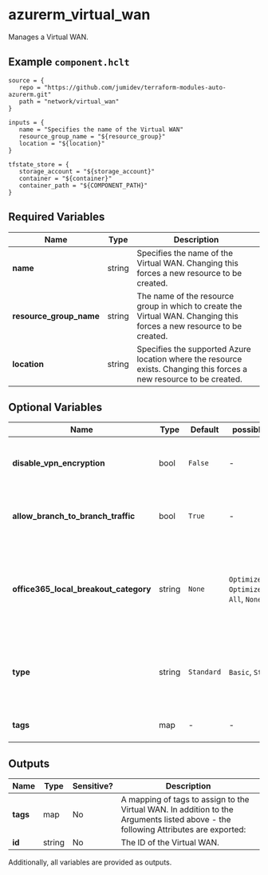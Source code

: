 # azurerm_virtual_wan

Manages a Virtual WAN.

## Example `component.hclt`

```hcl
source = {
   repo = "https://github.com/jumidev/terraform-modules-auto-azurerm.git"   
   path = "network/virtual_wan"   
}

inputs = {
   name = "Specifies the name of the Virtual WAN"   
   resource_group_name = "${resource_group}"   
   location = "${location}"   
}

tfstate_store = {
   storage_account = "${storage_account}"   
   container = "${container}"   
   container_path = "${COMPONENT_PATH}"   
}

```

## Required Variables

| Name | Type |  Description |
| ---- | --------- |  ----------- |
| **name** | string |  Specifies the name of the Virtual WAN. Changing this forces a new resource to be created. | 
| **resource_group_name** | string |  The name of the resource group in which to create the Virtual WAN. Changing this forces a new resource to be created. | 
| **location** | string |  Specifies the supported Azure location where the resource exists. Changing this forces a new resource to be created. | 

## Optional Variables

| Name | Type |  Default  |  possible values |  Description |
| ---- | --------- |  ----------- | ----------- | ----------- |
| **disable_vpn_encryption** | bool |  `False`  |  -  |  Boolean flag to specify whether VPN encryption is disabled. Defaults to `false`. | 
| **allow_branch_to_branch_traffic** | bool |  `True`  |  -  |  Boolean flag to specify whether branch to branch traffic is allowed. Defaults to `true`. | 
| **office365_local_breakout_category** | string |  `None`  |  `Optimize`, `OptimizeAndAllow`, `All`, `None`  |  Specifies the Office365 local breakout category. Possible values include: `Optimize`, `OptimizeAndAllow`, `All`, `None`. Defaults to `None`. | 
| **type** | string |  `Standard`  |  `Basic`, `Standard`  |  Specifies the Virtual WAN type. Possible Values include: `Basic` and `Standard`. Defaults to `Standard`. | 
| **tags** | map |  -  |  -  |  A mapping of tags to assign to the Virtual WAN. | 



## Outputs

| Name | Type | Sensitive? | Description |
| ---- | ---- | --------- | --------- |
| **tags** | map | No  | A mapping of tags to assign to the Virtual WAN. In addition to the Arguments listed above - the following Attributes are exported: | 
| **id** | string | No  | The ID of the Virtual WAN. | 

Additionally, all variables are provided as outputs.
